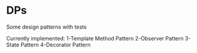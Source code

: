 # DPs
Some design patterns with tests

Currently implemented:
1-Template Method Pattern
2-Observer Pattern
3-State Pattern
4-Decorator Pattern
